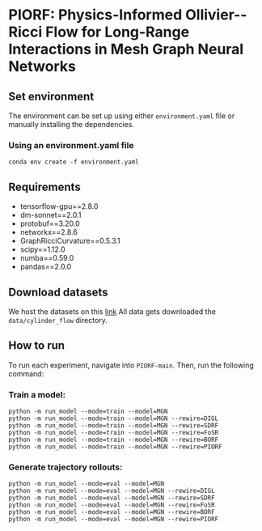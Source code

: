 # PIORF: Physics-Informed Ollivier--Ricci Flow for Long-Range Interactions in Mesh Graph Neural Networks


## Set environment
The environment can be set up using either `environment.yaml` file or manually installing the dependencies.
### Using an environment.yaml file
```
conda env create -f environment.yaml
```

## Requirements
- tensorflow-gpu==2.8.0
- dm-sonnet==2.0.1
- protobuf==3.20.0
- networkx==2.8.6
- GraphRicciCurvature==0.5.3.1
- scipy==1.12.0
- numba==0.59.0
- pandas==2.0.0

## Download datasets
We host the datasets on this [link](https://figshare.com/s/06f3782d7ee7d23d9d31)
All data gets downloaded the `data/cylinder_flow` directory.


## How to run
To run each experiment, navigate into `PIORF-main`. Then, run the following command:

### Train a model:
```
python -m run_model --mode=train --model=MGN
python -m run_model --mode=train --model=MGN --rewire=DIGL 
python -m run_model --mode=train --model=MGN --rewire=SDRF
python -m run_model --mode=train --model=MGN --rewire=FoSR
python -m run_model --mode=train --model=MGN --rewire=BORF
python -m run_model --mode=train --model=MGN --rewire=PIORF
```

### Generate trajectory rollouts:
```
python -m run_model --mode=eval --model=MGN
python -m run_model --mode=eval --model=MGN --rewire=DIGL 
python -m run_model --mode=eval --model=MGN --rewire=SDRF
python -m run_model --mode=eval --model=MGN --rewire=FoSR
python -m run_model --mode=eval --model=MGN --rewire=BORF
python -m run_model --mode=eval --model=MGN --rewire=PIORF
```
